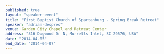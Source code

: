 ```yaml
---
published: true
layout: "speaker-event"
title: "First Baptist Church of Spartanburg - Spring Break Retreat"
speaker: "adrian-despres"
venue: Garden City Chapel and Retreat Center
address: "316 Dogwood Dr N, Murrells Inlet, SC 29576, USA"
date: "2014-04-05"
end_date: "2014-04-07"
---
```



